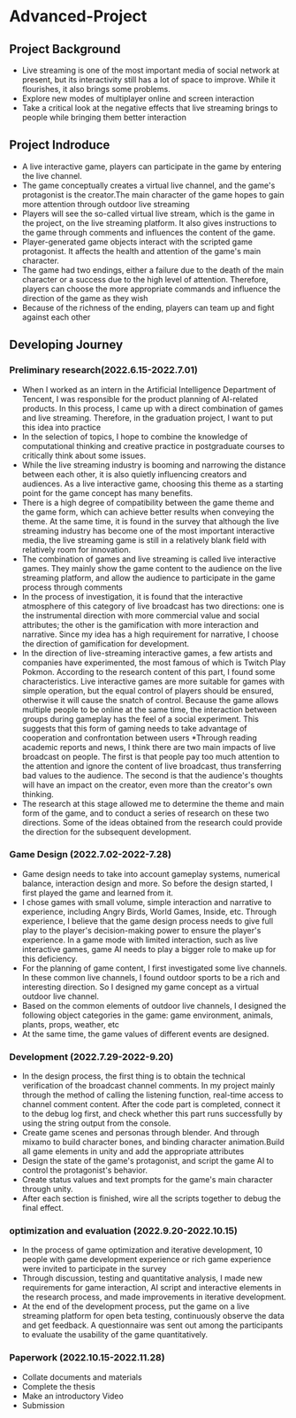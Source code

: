 # Advanced-Project
## Project Background
* Live streaming is one of the most important media of social network at present, but its interactivity still has a lot of space to improve. While it flourishes, it also brings some problems.
* Explore new modes of multiplayer online and screen interaction
* Take a critical look at the negative effects that live streaming brings to people while bringing them better interaction
## Project Indroduce
* A live interactive game, players can participate in the game by entering the live channel.
* The game conceptually creates a virtual live channel, and the game's protagonist is the creator.The main character of the game hopes to gain more attention through outdoor live streaming
* Players will see the so-called virtual live stream, which is the game in the project, on the live streaming platform. It also gives instructions to the game through comments and influences the content of the game.
* Player-generated game objects interact with the scripted game protagonist. It affects the health and attention of the game's main character.
* The game had two endings, either a failure due to the death of the main character or a success due to the high level of attention. Therefore, players can choose the more appropriate commands and influence the direction of the game as they wish
* Because of the richness of the ending, players can team up and fight against each other
## Developing Journey
### Preliminary research(2022.6.15-2022.7.01)
* When I worked as an intern in the Artificial Intelligence Department of Tencent, I was responsible for the product planning of AI-related products. In this process, I came up with a direct combination of games and live streaming. Therefore, in the graduation project, I want to put this idea into practice
* In the selection of topics, I hope to combine the knowledge of computational thinking and creative practice in postgraduate courses to critically think about some issues.
* While the live streaming industry is booming and narrowing the distance between each other, it is also quietly influencing creators and audiences. As a live interactive game, choosing this theme as a starting point for the game concept has many benefits.
* There is a high degree of compatibility between the game theme and the game form, which can achieve better results when conveying the theme. At the same time, it is found in the survey that although the live streaming industry has become one of the most important interactive media, the live streaming game is still in a relatively blank field with relatively room for innovation.
* The combination of games and live streaming is called live interactive games. They mainly show the game content to the audience on the live streaming platform, and allow the audience to participate in the game process through comments
* In the process of investigation, it is found that the interactive atmosphere of this category of live broadcast has two directions: one is the instrumental direction with more commercial value and social attributes; the other is the gamification with more interaction and narrative. Since my idea has a high requirement for narrative, I choose the direction of gamification for development.
* In the direction of live-streaming interactive games, a few artists and companies have experimented, the most famous of which is Twitch Play Pokmon. According to the research content of this part, I found some characteristics. Live interactive games are more suitable for games with simple operation, but the equal control of players should be ensured, otherwise it will cause the snatch of control. Because the game allows multiple people to be online at the same time, the interaction between groups during gameplay has the feel of a social experiment. This suggests that this form of gaming needs to take advantage of cooperation and confrontation between users
*Through reading academic reports and news, I think there are two main impacts of live broadcast on people. The first is that people pay too much attention to the attention and ignore the content of live broadcast, thus transferring bad values to the audience. The second is that the audience's thoughts will have an impact on the creator, even more than the creator's own thinking.
* The research at this stage allowed me to determine the theme and main form of the game, and to conduct a series of research on these two directions. Some of the ideas obtained from the research could provide the direction for the subsequent development.
### Game Design (2022.7.02-2022-7.28)
* Game design needs to take into account gameplay systems, numerical balance, interaction design and more. So before the design started, I first played the game and learned from it.
* I chose games with small volume, simple interaction and narrative to experience, including Angry Birds, World Games, Inside, etc. Through experience, I believe that the game design process needs to give full play to the player's decision-making power to ensure the player's experience. In a game mode with limited interaction, such as live interactive games, game AI needs to play a bigger role to make up for this deficiency.
* For the planning of game content, I first investigated some live channels. In these common live channels, I found outdoor sports to be a rich and interesting direction. So I designed my game concept as a virtual outdoor live channel.
* Based on the common elements of outdoor live channels, I designed the following object categories in the game: game environment, animals, plants, props, weather, etc
* At the same time, the game values of different events are designed.
### Development (2022.7.29-2022-9.20)
* In the design process, the first thing is to obtain the technical verification of the broadcast channel comments. In my project mainly through the method of calling the listening function, real-time access to channel comment content. After the code part is completed, connect it to the debug log first, and check whether this part runs successfully by using the string output from the console.
* Create game scenes and personas through blender. And through mixamo to build character bones, and binding character animation.Build all game elements in unity and add the appropriate attributes
* Design the state of the game's protagonist, and script the game AI to control the protagonist's behavior.
* Create status values and text prompts for the game's main character through unity.
* After each section is finished, wire all the scripts together to debug the final effect.
### optimization and evaluation (2022.9.20-2022.10.15)
*  In the process of game optimization and iterative development, 10 people with game development experience or rich game experience were invited to participate in the survey
*  Through discussion, testing and quantitative analysis, I made new requirements for game interaction, AI script and interactive elements in the research process, and made improvements in iterative development.
*  At the end of the development process, put the game on a live streaming platform for open beta testing, continuously observe the data and get feedback. A questionnaire was sent out among the participants to evaluate the usability of the game quantitatively.
### Paperwork (2022.10.15-2022.11.28)
*  Collate documents and materials
*  Complete the thesis
*  Make an introductory Video
*  Submission
